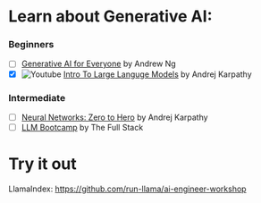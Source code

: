 # Learn about Generative AI:
### Beginners
- [ ] [Generative AI for Everyone](https://www.deeplearning.ai/courses/generative-ai-for-everyone/) by Andrew Ng
- [x] ![Youtube](https://img.shields.io/badge/--ff0000?logo=youtube) [Intro To Large Languge Models](https://youtu.be/zjkBMFhNj_g?si=g7B02MUFqoSIvuUO) by Andrej Karpathy

### Intermediate 
- [ ] [Neural Networks: Zero to Hero](https://karpathy.ai/zero-to-hero.html) by Andrej Karpathy
- [ ] [LLM Bootcamp](https://fullstackdeeplearning.com/llm-bootcamp/spring-2023/)  by The Full Stack

# Try it out
LlamaIndex:
https://github.com/run-llama/ai-engineer-workshop
